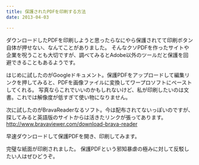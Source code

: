 ```yaml
---
title: 保護されたPDFを印刷する方法
date: 2013-04-03

---
```




ダウンロードしたPDFを印刷しようと思ったらなにやら保護されてて印刷ボタン自体が押せない、なんてことがありました。
そんなクソPDFを作ったサイトや企業を呪うことも大切ですが、調べてみるとAdobe以外のツールだと保護を回避できることもあるようです。

はじめに試したのがGoogleドキュメント。保護PDFをアップロードして編集リンクを押してみると、PDFを画像ファイルに変換してワープロソフトにペーストしてくれる。
写真ならこれでいいのかもしれないけど、私が印刷したいのは文書。これでは解像度が低すぎて使い物になりません。

次に試したのがBravaReaderなるソフト。今は配布されてないっぽいのですが、探してみると英語版のサイトからは活きたリンクが張ってあります。
<http://www.bravaviewer.com/download-brava-reader>

早速ダウンロードして保護PDFを開き、印刷してみます。

完璧な紙面が印刷されました。
保護PDFという邪知暴虐の極みに対して反駁したい人はぜひどうぞ。
